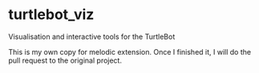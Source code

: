 # turtlebot_viz

Visualisation and interactive tools for the TurtleBot

This is my own copy for melodic extension. Once I finished it, I will do the pull request to the original project.
